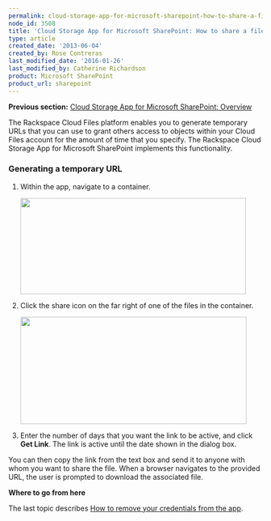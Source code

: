 ```yaml
---
permalink: cloud-storage-app-for-microsoft-sharepoint-how-to-share-a-file-with-another-person/
node_id: 3508
title: 'Cloud Storage App for Microsoft SharePoint: How to share a file with another person'
type: article
created_date: '2013-06-04'
created_by: Rose Contreras
last_modified_date: '2016-01-26'
last_modified_by: Catherine Richardson
product: Microsoft SharePoint
product_url: sharepoint
---
```


**Previous section:** [Cloud Storage App for Microsoft SharePoint:
Overview](/how-to/cloud-storage-app-for-microsoft-sharepoint-overview)

The Rackspace Cloud Files platform enables you to generate temporary
URLs that you can use to grant others access to objects within your
Cloud Files account for the amount of time that you specify. The
Rackspace Cloud Storage App for Microsoft SharePoint implements this
functionality.

### Generating a temporary URL ###

1.  Within the app, navigate to a container.

    <img src="{% asset_path sharepoint/cloud-storage-app-for-microsoft-sharepoint-how-to-share-a-file-with-another-person/Fig%20--%20Share%20Icon.jpg %}" width="447" height="190" />

2.  Click the share icon on the far right of one of the files in
    the container.

    <img src="{% asset_path sharepoint/cloud-storage-app-for-microsoft-sharepoint-how-to-share-a-file-with-another-person/Fig%20--%20Share%20Dialog.jpg %}" width="448" height="212" />

3.  Enter the number of days that you want the link to be active, and
    click **Get Link**. The link is active until the date shown in the
    dialog box.

You can then copy the link from the text box and send it to anyone with
whom you want to share the file. When a browser navigates to the
provided URL, the user is prompted to download the associated file.

**Where to go from here**

The last topic describes [How to remove your credentials from the
app](/how-to/cloud-storage-app-for-microsoft-sharepoint-how-to-remove-your-credentials-from-the-app).
